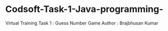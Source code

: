 # Codsoft-Task-1-Java-programming-
Virtual Training 
Task 1 : Guess Number Game
Author : Brajbhusan Kumar
